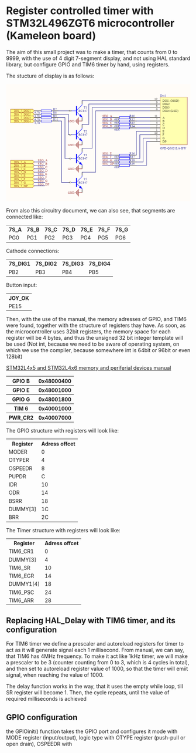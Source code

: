 <h1>Register controlled timer with STM32L496ZGT6 microcontroller (Kameleon board)</h1>

<p>The aim of this small project was to make a timer, that counts from 0 to 9999, with the use of 4 digit 7-segment display, and not using HAL standard library, but configure GPIO and TIM6 timer by hand, using registers.</p>
<p>The stucture of display is as follows:</p>
<img src="images_7s/segment.png"/>
<p>From also this circuitry document, we can also see, that segments are connected like:</p>
<table>
  <tr>
    <th>7S_A</th>
    <th>7S_B</th>
    <th>7S_C</th>
    <th>7S_D</th>
    <th>7S_E</th>
    <th>7S_F</th>
    <th>7S_G</th>
  </tr>
  <tr>
    <td>PG0</td>
    <td>PG1</td>
    <td>PG2</td>
    <td>PG3</td>
    <td>PG4</td>
    <td>PG5</td>
    <td>PG6</td>
  </tr>
</table>

<p>Cathode connections:</p>
<table>
  <tr>
    <th>7S_DIG1</th>
    <th>7S_DIG2</th>
    <th>7S_DIG3</th>
    <th>7S_DIG4</th>
  </tr>
  <tr>
    <td>PB2</td>
    <td>PB3</td>
    <td>PB4</td>
    <td>PB5</td>
  </tr>
</table>

<p>Button input:</p>
<table>
  <tr>
    <th>JOY_OK</th>
  </tr>
  <tr>
    <td>PE15</td>
  </tr>
</table>

<p>Then, with the use of the manual, the memory adresses of GPIO, and TIM6 were found, together with the structure of registers thay have. As soon, as the microcontroller uses 32bit registers, the memory space for each register will be 4 bytes, and thus the unsigned 32 bit integer template will be used (Not int, because we need to be aware of operating system, on which we use the compiler, because somewhere int is 64bit or 96bit or even 128bit)</p>

<a href="https://kameleonboard.org/wp-content/uploads/STM32L496ZGT6-Reference-Manual.pdf">STM32L4x5 and STM32L4x6 memory and periferial devices manual</a>

<table>
  <tr>
    <th>GPIO B</th>
    <th>0x48000400</th>
  </tr>
  <tr>
    <th>GPIO E</th>
    <th>0x48001000</th>
  </tr>
  <tr>
    <th>GPIO G</th>
    <th>0x48001800</th>
  </tr>
  <tr>
    <th>TIM 6</th>
    <th>0x40001000</th>
  </tr>
  <tr>
    <th>PWR_CR2</th>
    <th>0x40007000</th>
  </tr>
</table>

<p>The GPIO structure with registers will look like:</p>
<table>
  <tr>
    <th>Register</th>
    <th>Adress offcet</th>
  </tr>
  <tr>
    <td>MODER</td>
    <td>0</td>
  </tr>
  <tr>
    <td>OTYPER</td>
    <td>4</td>
  </tr>
  <tr>
    <td>OSPEEDR</td>
    <td>8</td>
  </tr>
  <tr>
    <td>PUPDR</td>
    <td>C</td>
  </tr>
  <tr>
    <td>IDR</td>
    <td>10</td>
  </tr>
  <tr>
    <td>ODR</td>
    <td>14</td>
  </tr>
  <tr>
    <td>BSRR</td>
    <td>18</td>
  </tr>
  <tr>
    <td>DUMMY[3]</td>
    <td>1C</td>
  </tr>
  <tr>
    <td>BRR</td>
    <td>2C</td>
  </tr>
</table>

<p>The Timer structure with registers will look like:</p>
<table>
  <tr>
    <th>Register</th>
    <th>Adress offcet</th>
  </tr>
  <tr>
    <td>TIM6_CR1</td>
    <td>0</td>
  </tr>
  <tr>
    <td>DUMMY[3]</td>
    <td>4</td>
  </tr>
  <tr>
    <td>TIM6_SR</td>
    <td>10</td>
  </tr>
  <tr>
    <td>TIM6_EGR</td>
    <td>14</td>
  </tr>
  <tr>
    <td>DUMMY1[4]</td>
    <td>18</td>
  </tr>
  <tr>
    <td>TIM6_PSC</td>
    <td>24</td>
  </tr>
  <tr>
    <td>TIM6_ARR</td>
    <td>28</td>
  </tr>
</table>

<h2>Replacing HAL_Delay with TIM6 timer, and its configuration</h2>
<p>For TIM6 timer we define a prescaler and autoreload registers for timer to act as it will generate signal each 1 millisecond. From manual, we can say, that TIM6 has 4MHz frequency. To make it act like 1kHz timer, we will make a prescaler to be 3 (counter counting from 0 to 3, which is 4 cycles in total), and then set to autoreload register value of 1000, so that the timer will emiit signal, when reaching the value of 1000.</p>
<p>The delay function works in the way, that it uses the empty while loop, till SR register will become 1. Then, the cycle repeats, until the value of required milliseconds is achieved</p>
<h2>GPIO configuration</h2>
<p>the GPIOinit() function takes the GPIO port and configures it mode with MODE register (input/output), logic type with OTYPE register (push-pull or open drain), OSPEEDR with</p>
